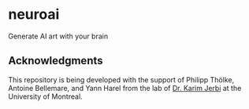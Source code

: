 # neuroai
 Generate AI art with your brain

## Acknowledgments
This repository is being developed with the support of Philipp Thölke, Antoine Bellemare, and Yann Harel from the lab of [Dr. Karim Jerbi](http://www.karimjerbi.com/) at the University of Montreal.